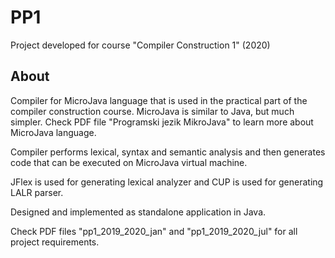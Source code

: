 # PP1

Project developed for course "Compiler Construction 1" (2020)

## About

Compiler for MicroJava language that is used in the practical part of the compiler construction course. MicroJava is similar to Java, but much simpler. Check PDF file "Programski jezik MikroJava" to learn more about MicroJava language.

Compiler performs lexical, syntax and semantic analysis and then generates code that can be executed on MicroJava virtual machine.

JFlex is used for generating lexical analyzer and CUP is used for generating LALR parser. 

Designed and implemented as standalone application in Java.

Check PDF files "pp1_2019_2020_jan" and "pp1_2019_2020_jul" for all project requirements.